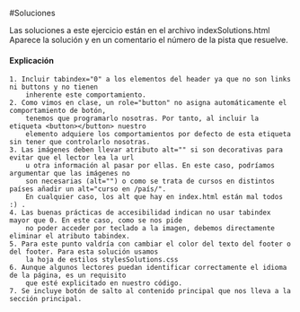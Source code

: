 #Soluciones

Las soluciones a este ejercicio están en el archivo indexSolutions.html
Aparece la solución y en un comentario el número de la pista que resuelve.

#### Explicación
    1. Incluir tabindex="0" a los elementos del header ya que no son links ni buttons y no tienen
        inherente este comportamiento.
    2. Como vimos en clase, un role="button" no asigna automáticamente el comportamiento de botón, 
        tenemos que programarlo nosotras. Por tanto, al incluir la etiqueta <button></button> nuestro
        elemento adquiere los comportamientos por defecto de esta etiqueta sin tener que controlarlo nosotras.
    3. Las imágenes deben llevar atributo alt="" si son decorativas para evitar que el lector lea la url
        u otra información al pasar por ellas. En este caso, podríamos argumentar que las imágenes no 
        son necesarias (alt="") o como se trata de cursos en distintos países añadir un alt="curso en /país/".
        En cualquier caso, los alt que hay en index.html están mal todos :) .
    4. Las buenas prácticas de accesibilidad indican no usar tabindex mayor que 0. En este caso, como se nos pide
        no poder acceder por teclado a la imagen, debemos directamente eliminar el atributo tabindex.
    5. Para este punto valdría con cambiar el color del texto del footer o del footer. Para esta solución usamos
        la hoja de estilos stylesSolutions.css
    6. Aunque algunos lectores puedan identificar correctamente el idioma de la página, es un requisito
        que esté explicitado en nuestro código.
    7. Se incluye botón de salto al contenido principal que nos lleva a la sección principal.